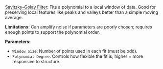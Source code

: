 [Savitzky–Golay Filter](https://en.wikipedia.org/wiki/Savitzky–Golay_filter): Fits a polynomial to a local window of data. Good for preserving local features like peaks and valleys better than a simple moving average.

**Limitations:** Can amplify noise if parameters are poorly chosen; requires enough points to support the polynomial order.

**Parameters:**
- `Window Size`: Number of points used in each fit (must be odd).  
- `Polynomial Degree`: Controls how flexible the fit is; higher = more responsive to structure.

